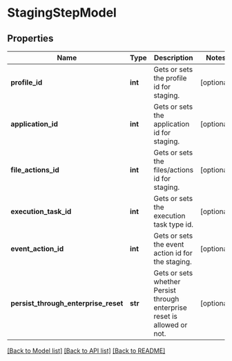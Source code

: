 # StagingStepModel

## Properties
Name | Type | Description | Notes
------------ | ------------- | ------------- | -------------
**profile_id** | **int** | Gets or sets the profile id for staging. | [optional] 
**application_id** | **int** | Gets or sets the application id for staging. | [optional] 
**file_actions_id** | **int** | Gets or sets the files/actions id for staging. | [optional] 
**execution_task_id** | **int** | Gets or sets the execution task type id. | [optional] 
**event_action_id** | **int** | Gets or sets the event action id for the staging. | [optional] 
**persist_through_enterprise_reset** | **str** | Gets or sets whether Persist through enterprise reset is allowed or not. | [optional] 

[[Back to Model list]](../README.md#documentation-for-models) [[Back to API list]](../README.md#documentation-for-api-endpoints) [[Back to README]](../README.md)


